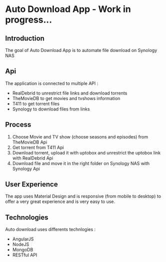 # Auto Download App - Work in progress...

## Introduction

The goal of Auto Download App is to automate file download on Synology NAS

## Api
The application is connected to multiple API :
- RealDebrid to unrestrict file links and download torrents
- TheMovieDB to get movies and tvshows information
- T411 to get torrent files
- Synology to download files from links 

## Process
1. Choose Movie and TV show (choose seasons and episodes) from TheMovieDB Api
2. Get torrent from T411 Api
3. Download torrent, upload it with uptobox and unrestrict the uptobox link with RealDebrid Api
4. Download file and move it in the right folder on Synology NAS with Synology Api

## User Experience

The app uses Material Design and is responsive (from mobile to desktop) to offer a very great experience and is very easy to use.

## Technologies

Auto download uses differents technlogies :
- AngularJS
- NodeJS
- MongoDB
- RESTful API
